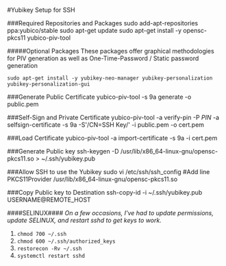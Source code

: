 #Yubikey Setup for SSH


###Required Repositories and Packages
	sudo add-apt-repositories ppa:yubico/stable
	sudo apt-get update
	sudo apt-get install -y opensc-pkcs11 yubico-piv-tool 

#####Optional Packages
These packages offer graphical methodologies for PIV generation as well as One-Time-Password / Static password generation

	sudo apt-get install -y yubikey-neo-manager yubikey-personalization yubikey-personalization-gui
	
###Generate Public Certificate
	yubico-piv-tool -s 9a generate -o public.pem

	
###Self-Sign and Private Certificate
	yubico-piv-tool -a verify-pin -P *PIN* -a selfsign-certificate -s 9a -S'/CN=SSH Key/' -i public.pem -o cert.pem

###Load Certificate
	yubico-piv-tool -a import-certificate -s 9a -i cert.pem
	
###Generate Public key
	ssh-keygen -D /usr/lib/x86_64-linux-gnu/opensc-pkcs11.so > ~/.ssh/yubikey.pub

	
###Allow SSH to use the Yubikey
	sudo vi /etc/ssh/ssh_config
	#Add line
	PKCS11Provider /usr/lib/x86_64-linux-gnu/opensc-pkcs11.so


###Copy Public key to Destination
	ssh-copy-id -i ~/.ssh/yubikey.pub USERNAME@REMOTE_HOST

####SELINUX####
*On a few occasions, I've had to update permissions, update SELINUX, and restart sshd to get keys to work.*

1. `chmod 700 ~/.ssh`
1. `chmod 600 ~/.ssh/authorized_keys`
1. `restorecon -Rv ~/.ssh`
1. `systemctl restart sshd`